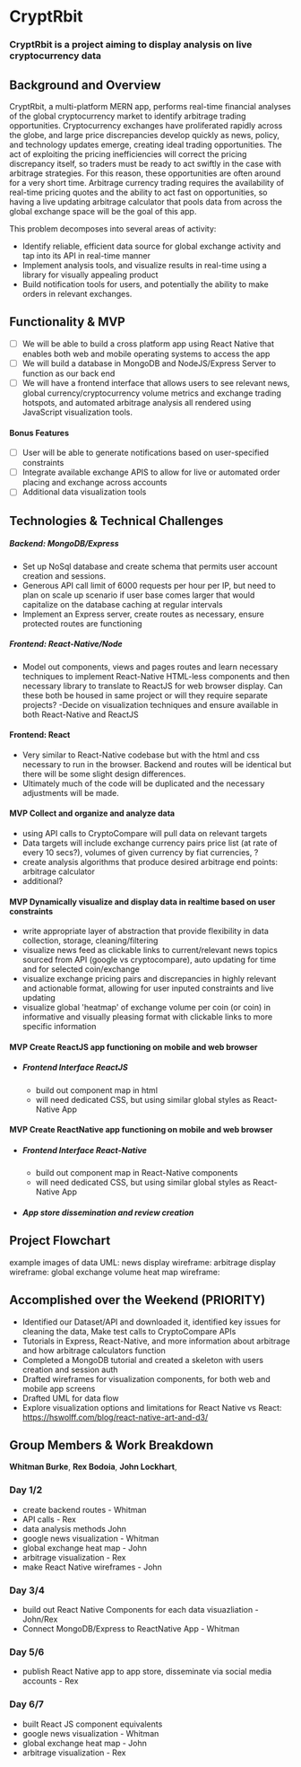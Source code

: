# CryptRbit

### CryptRbit is a project aiming to display analysis on live cryptocurrency data

## Background and Overview

CryptRbit, a multi-platform MERN app, performs real-time financial analyses of the global cryptocurrency market to identify arbitrage trading opportunities. Cryptocurrency exchanges have proliferated rapidly across the globe, and large price discrepancies develop quickly as news, policy, and technology updates emerge, creating ideal trading opportunities. The act of exploiting the pricing inefficiencies will correct the pricing discrepancy itself, so traders must be ready to act swiftly in the case with arbitrage strategies. For this reason, these opportunities are often around for a very short time. Arbitrage currency trading requires the availability of real-time pricing quotes and the ability to act fast on opportunities, so having a live updating arbitrage calculator that pools data from across the global exchange space will be the goal of this app.


This problem decomposes into several areas of activity:
 * Identify reliable, efficient data source for global exchange activity and tap into its API in real-time manner
 * Implement analysis tools, and visualize results in real-time using a library for visually appealing product
 * Build notification tools for users, and potentially the ability to make orders in relevant exchanges.

## Functionality & MVP

  - [ ] We will be able to build a cross platform app using React Native that enables both web and mobile operating systems to access the app
  - [ ] We will build a database in MongoDB and NodeJS/Express Server to function as our back end
  - [ ] We will have a frontend interface that allows users to see relevant news, global currency/cryptocurrency volume metrics and exchange trading hotspots, and automated arbitrage analysis all rendered using JavaScript visualization tools.

#### Bonus Features
  - [ ] User will be able to generate notifications based on user-specified constraints
  - [ ] Integrate available exchange APIS to allow for live or automated order placing and exchange across accounts
  - [ ] Additional data visualization tools

## Technologies & Technical Challenges
 ##### Backend: MongoDB/Express
 - Set up NoSql database and create schema that permits user account creation and sessions.
 - Generous API call limit of 6000 requests per hour per IP, but need to plan on scale up scenario if user base comes larger that would capitalize on the database caching at regular intervals
 - Implement an Express server, create routes as necessary, ensure protected routes are functioning
 ##### Frontend: React-Native/Node
 - Model out components, views and pages routes and learn necessary techniques to implement React-Native HTML-less components and then necessary library to translate to ReactJS for web browser display. Can these both be housed in same project or will they require separate projects?
   -Decide on visualization techniques and ensure available in both React-Native and ReactJS

#### Frontend: React
- Very similar to React-Native codebase but with the html and css necessary to run in the browser. Backend and routes will be identical but there will be some slight design differences. 
- Ultimately much of the code will be duplicated and the necessary adjustments will be made.

#### MVP Collect and organize and analyze data
 + using API calls to CryptoCompare will pull data on relevant targets
 + Data targets will include exchange currency pairs price list (at rate of every 10 secs?), volumes of given currency by fiat currencies, ?
 + create analysis algorithms that produce desired arbitrage end points: arbitrage calculator
 + additional?

#### MVP Dynamically visualize and display data in realtime based on user constraints
  + write appropriate layer of abstraction that provide flexibility in data collection, storage, cleaning/filtering
  + visualize news feed as clickable links to current/relevant news topics sourced from API (google vs cryptocompare), auto updating for time and for selected coin/exchange
  + visualize exchange pricing pairs and discrepancies in highly relevant and actionable format, allowing for user inputed constraints and live updating
  + visualize global 'heatmap' of exchange volume per coin (or coin) in informative and visually pleasing format with clickable links to more specific information

#### MVP Create ReactJS app functioning on mobile and web browser
 + ##### Frontend Interface ReactJS
   - build out component map in html
   - will need dedicated CSS, but using similar global styles as React-Native App

#### MVP Create ReactNative app functioning on mobile and web browser
 + ##### Frontend Interface React-Native
   - build out component map in React-Native components
   - will need dedicated CSS, but using similar global styles as React-Native App
 + ##### App store dissemination and review creation

## Project Flowchart

example images of data UML:
news display wireframe:
arbitrage display wireframe:
global exchange volume heat map wireframe:


## Accomplished over the Weekend (PRIORITY)
- Identified our Dataset/API and downloaded it, identified key issues for cleaning the data, Make test calls to CryptoCompare APIs
- Tutorials in Express, React-Native, and more information about arbitrage and how arbitrage calculators function
- Completed a MongoDB tutorial and created a skeleton with users creation and session auth
- Drafted wireframes for visualization components, for both web and mobile app screens
- Drafted UML for data flow
- Explore visualization options and limitations for React Native vs React: https://hswolff.com/blog/react-native-art-and-d3/
## Group Members & Work Breakdown

**Whitman Burke**,
**Rex Bodoia**,
**John Lockhart**,

### Day 1/2
- create backend routes - Whitman
- API calls - Rex
- data analysis methods John
- google news visualization - Whitman
- global exchange heat map - John
- arbitrage visualization - Rex
- make React Native wireframes - John

### Day 3/4

- build out React Native Components for each data visuazliation - John/Rex
- Connect MongoDB/Express to ReactNative App - Whitman

### Day 5/6
 - publish React Native app to app store, disseminate via social media accounts - Rex

### Day 6/7
- built React JS component equivalents
- google news visualization - Whitman
- global exchange heat map - John
- arbitrage visualization - Rex

